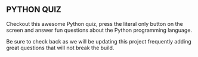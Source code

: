 ## PYTHON QUIZ

Checkout this awesome Python quiz, press the literal only button on the screen
and answer fun questions about the Python programming language.

Be sure to check back as we will be updating this project frequently adding
great questions that will not break the build.
